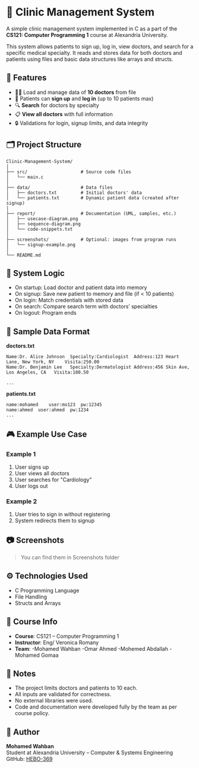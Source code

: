 # 🏥 Clinic Management System

A simple clinic management system implemented in C as a part of the **CS121: Computer Programming 1** course at Alexandria University.

This system allows patients to sign up, log in, view doctors, and search for a specific medical specialty. It reads and stores data for both doctors and patients using files and basic data structures like arrays and structs.

## 📌 Features

- 🧑‍⚕️ Load and manage data of **10 doctors** from file  
- 👤 Patients can **sign up** and **log in** (up to 10 patients max)  
- 🔍 **Search** for doctors by specialty  
- 📋 **View all doctors** with full information  
- 🔒 Validations for login, signup limits, and data integrity  

## 🗂️ Project Structure

```
Clinic-Management-System/
│
├── src/                    # Source code files
│   └── main.c
│
├── data/                   # Data files
│   ├── doctors.txt         # Initial doctors' data
│   └── patients.txt        # Dynamic patient data (created after signup)
│
├── report/                 # Documentation (UML, samples, etc.)
│   ├── usecase-diagram.png
│   ├── sequence-diagram.png
│   └── code-snippets.txt
│
├── screenshots/            # Optional: images from program runs
│   └── signup-example.png
│
└── README.md
```

## 🧠 System Logic

- On startup: Load doctor and patient data into memory  
- On signup: Save new patient to memory and file (if < 10 patients)  
- On login: Match credentials with stored data  
- On search: Compare search term with doctors’ specialties  
- On logout: Program ends  

## 📄 Sample Data Format

**doctors.txt**
```
Name:Dr. Alice Johnson	Specialty:Cardiologist	Address:123 Heart Lane, New York, NY	Visita:250.00
Name:Dr. Benjamin Lee	Specialty:Dermatologist	Address:456 Skin Ave, Los Angeles, CA	Visita:180.50

...
```

**patients.txt**
```
name:mohamed	user:mo123	pw:12345
name:ahmed	user:ahmed	pw:1234
...
```

## 🎮 Example Use Case

### Example 1
1. User signs up  
2. User views all doctors  
3. User searches for "Cardiology"  
4. User logs out  

### Example 2
1. User tries to sign in without registering  
2. System redirects them to signup  

## 📷 Screenshots

> You can find them in Screenshots folder  

## ⚙️ Technologies Used

- C Programming Language  
- File Handling  
- Structs and Arrays  

## 📌 Course Info

- **Course**: CS121 – Computer Programming 1  
- **Instructor**: Eng/ Veronica Romany 
- **Team**:
	-Mohamed Wahban
	-Omar Ahmed
	-Mohemed Abdallah
	-Mohamed Gomaa

## 📌 Notes

- The project limits doctors and patients to 10 each.  
- All inputs are validated for correctness.  
- No external libraries were used.  
- Code and documentation were developed fully by the team as per course policy.  

## 🧠 Author

**Mohamed Wahban**  
Student at Alexandria University – Computer & Systems Engineering  
GitHub: [HEBO-369](https://github.com/HEBO-369)
